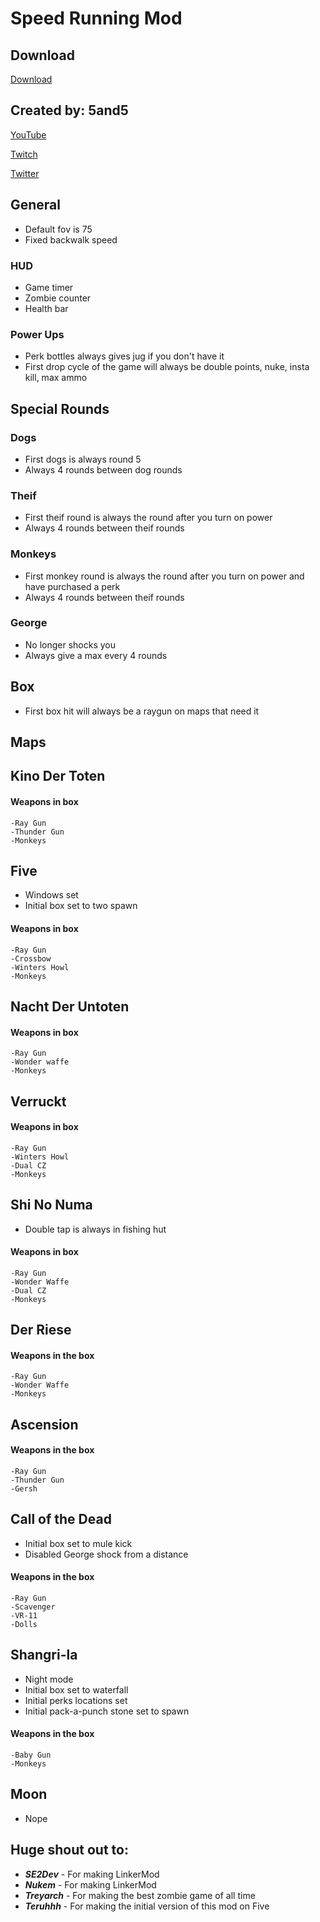 # Speed Running Mod

## Download

[Download](https://github.com/5and5/BO1-SpeedRuns/blob/master/README.md)

## Created by: 5and5

[YouTube](https://www.youtube.com/user/Zomb0s4life)

[Twitch](https://twitch.tv/5and5)

[Twitter](https://twitter.com/5and55)


## General
* Default fov is 75
* Fixed backwalk speed

### HUD
* Game timer
* Zombie counter
* Health bar

### Power Ups
* Perk bottles always gives jug if you don't have it
* First drop cycle of the game will always be double points, nuke, insta kill, max ammo

## Special Rounds
### Dogs
* First dogs is always round 5
* Always 4 rounds between dog rounds
### Theif
* First theif round is always the round after you turn on power
* Always 4 rounds between theif rounds
### Monkeys
* First monkey round is always the round after you turn on power and have purchased a perk
* Always 4 rounds between theif rounds
### George
* No longer shocks you
* Always give a max every 4 rounds

## Box
* First box hit will always be a raygun on maps that need it

## Maps

## Kino Der Toten
#### Weapons in box
    -Ray Gun
    -Thunder Gun
    -Monkeys

## Five
* Windows set
* Initial box set to two spawn
#### Weapons in box
    -Ray Gun
    -Crossbow
    -Winters Howl
    -Monkeys

## Nacht Der Untoten
#### Weapons in box
    -Ray Gun
    -Wonder waffe
    -Monkeys

## Verruckt
#### Weapons in box
    -Ray Gun
    -Winters Howl
    -Dual CZ
    -Monkeys

## Shi No Numa
* Double tap is always in fishing hut
#### Weapons in box
    -Ray Gun
    -Wonder Waffe
    -Dual CZ
    -Monkeys

## Der Riese
#### Weapons in the box
    -Ray Gun
    -Wonder Waffe
    -Monkeys

## Ascension
#### Weapons in the box
    -Ray Gun
    -Thunder Gun
    -Gersh

## Call of the Dead
* Initial box set to mule kick
* Disabled George shock from a distance
#### Weapons in the box
    -Ray Gun
    -Scavenger
    -VR-11
    -Dolls

## Shangri-la
* Night mode
* Initial box set to waterfall
* Initial perks locations set
* Initial pack-a-punch stone set to spawn
#### Weapons in the box
    -Baby Gun
    -Monkeys

## Moon
* Nope

## Huge shout out to:
* **_SE2Dev_** - For making LinkerMod
* **_Nukem_** - For making LinkerMod
* **_Treyarch_** - For making the best zombie game of all time
* **_Teruhhh_** - For making the initial version of this mod on Five

